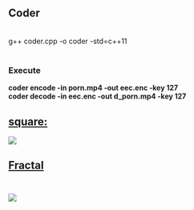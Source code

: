 <h2>Coder</h2><br/>
  g++ coder.cpp -o coder -std=c++11 <br/>
  <br/><h3>Execute</h3>
  <b>coder encode -in porn.mp4 -out eec.enc -key 127</b> <br/>
  <b>coder decode -in eec.enc -out d_porn.mp4 -key 127</b>
</b></b>
<h2><a href="https://github.com/Fluiser/util/blob/master/square.cpp">square:</a></h2>
  <img src="https://i.imgur.com/GNX5joC.png">
<h2><a href="https://github.com/Fluiser/util/blob/master/fractals.cpp">Fractal<a><h2>
  <img src="https://i.imgur.com/hPMi8jN.png">
